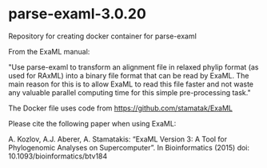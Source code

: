 # parse-examl-3.0.20
Repository for creating docker container for parse-examl

From the ExaML manual:

"Use parse-examl to transform an alignment file in relaxed phylip format (as
used for RAxML) into a binary file format that can be read by ExaML. The main
reason for this is to allow ExaML to read this file faster and not waste any valuable
parallel computing time for this simple pre-processing task."

The Docker file uses code from https://github.com/stamatak/ExaML 

Please cite the following paper when using ExaML:

A. Kozlov, A.J. Aberer, A. Stamatakis: “ExaML Version 3: A Tool for
Phylogenomic Analyses on Supercomputer”. In Bioinformatics (2015)
doi: 10.1093/bioinformatics/btv184
